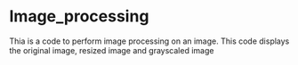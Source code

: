 # Image_processing


Thia is a code to perform image processing on an image. This code displays the original image, resized image and grayscaled image
